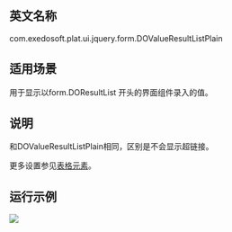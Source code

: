 ## 英文名称 ##

com.exedosoft.plat.ui.jquery.form.DOValueResultListPlain

## 适用场景 ##

用于显示以form.DOResultList 开头的界面组件录入的值。

## 说明 ##

和DOValueResultListPlain相同，区别是不会显示超链接。

更多设置参见[表格元素](ConfigGridItem.md)。

## 运行示例 ##


<img src='http://eeplat.googlecode.com/files/t_resultlistplan.png ' />